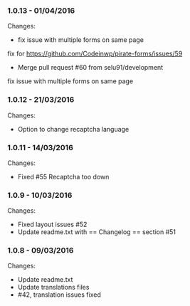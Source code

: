 

### 1.0.13 - 01/04/2016

 Changes: 


 * fix issue with multiple forms on same page 

fix for https://github.com/Codeinwp/pirate-forms/issues/59
 * Merge pull request #60 from selu91/development

fix issue with multiple forms on same page


### 1.0.12 - 21/03/2016

 Changes: 


 * Option to change recaptcha language


### 1.0.11 - 14/03/2016

 Changes: 


 * Fixed #55 Recaptcha too down


### 1.0.9 - 10/03/2016

 Changes: 


 * Fixed layout issues #52
 * Update readme.txt with == Changelog == section #51


### 1.0.8 - 09/03/2016

 Changes: 


 * Update readme.txt
 * Update translations files
 * #42, translation issues fixed
